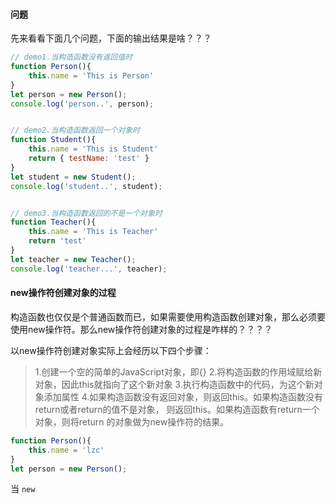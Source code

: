 #### 问题
先来看看下面几个问题，下面的输出结果是啥？？？
```js
// demo1.当构造函数没有返回值时
function Person(){
    this.name = 'This is Person'
}
let person = new Person();
console.log('person..', person);


// demo2.当构造函数返回一个对象时
function Student(){
    this.name = 'This is Student'
    return { testName: 'test' }
}
let student = new Student();
console.log('student..', student);


// demo3.当构造函数返回的不是一个对象时
function Teacher(){
    this.name = 'This is Teacher'
    return 'test'
}
let teacher = new Teacher();
console.log('teacher...', teacher);
```

#### new操作符创建对象的过程
构造函数也仅仅是个普通函数而已，如果需要使用构造函数创建对象，那么必须要使用new操作符。那么new操作符创建对象的过程是咋样的？？？？     

以new操作符创建对象实际上会经历以下四个步骤：     
>1.创建一个空的简单的JavaScript对象，即{}
2.将构造函数的作用域赋给新对象，因此this就指向了这个新对象
3.执行构造函数中的代码，为这个新对象添加属性
4.如果构造函数没有返回对象，则返回this。如果构造函数没有return或者return的值不是对象，
则返回this。如果构造函数有return一个对象，则将return 的对象做为new操作符的结果。

```js
function Person(){
    this.name = 'lzc'
}
let person = new Person();
```
当 `new `
